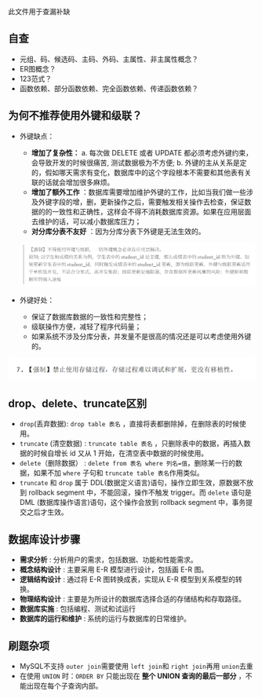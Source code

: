 此文件用于查漏补缺

## 自查

* 元组、码、候选码、主码、外码、主属性、非主属性概念？
* ER图概念？
* 123范式？
* 函数依赖、部分函数依赖、完全函数依赖、传递函数依赖？

## 为何不推荐使用外键和级联？

* 外键缺点：

  * **增加了复杂性：** a. 每次做 DELETE 或者 UPDATE 都必须考虑外键约束，会导致开发的时候很痛苦, 测试数据极为不方便; b. 外键的主从关系是定的，假如哪天需求有变化，数据库中的这个字段根本不需要和其他表有关联的话就会增加很多麻烦。
  * **增加了额外工作** ：数据库需要增加维护外键的工作，比如当我们做一些涉及外键字段的增，删，更新操作之后，需要触发相关操作去检查，保证数据的的一致性和正确性，这样会不得不消耗数据库资源。如果在应用层面去维护的话，可以减小数据库压力；
  * **对分库分表不友好** ：因为分库分表下外键是无法生效的。

  ![1760275076020](image/基础知识/1760275076020.png)
* 外键好处：

  * 保证了数据库数据的一致性和完整性；
  * 级联操作方便，减轻了程序代码量；
  * 如果系统不涉及分库分表，并发量不是很高的情况还是可以考虑使用外键的。

![1760275116756](image/基础知识/1760275116756.png)

## drop、delete、truncate区别

* `drop`(丢弃数据): `drop table 表名` ，直接将表都删除掉，在删除表的时候使用。
* `truncate` (清空数据) : `truncate table 表名` ，只删除表中的数据，再插入数据的时候自增长 id 又从 1 开始，在清空表中数据的时候使用。
* `delete`（删除数据） : `delete from 表名 where 列名=值`，删除某一行的数据，如果不加 `where` 子句和 `truncate table 表名`作用类似。
* `truncate` 和 `drop` 属于 DDL(数据定义语言)语句，操作立即生效，原数据不放到 rollback segment 中，不能回滚，操作不触发 trigger。而 `delete` 语句是 DML (数据库操作语言)语句，这个操作会放到 rollback segment 中，事务提交之后才生效。

## 数据库设计步骤

* **需求分析** : 分析用户的需求，包括数据、功能和性能需求。
* **概念结构设计** : 主要采用 E-R 模型进行设计，包括画 E-R 图。
* **逻辑结构设计** : 通过将 E-R 图转换成表，实现从 E-R 模型到关系模型的转换。
* **物理结构设计** : 主要是为所设计的数据库选择合适的存储结构和存取路径。
* **数据库实施** : 包括编程、测试和试运行
* **数据库的运行和维护** : 系统的运行与数据库的日常维护。

## 刷题杂项

* MySQL不支持 `outer join`需要使用 `left join`和 `right join`再用 `union`去重
* 在使用 `UNION` 时：`ORDER BY` 只能出现在  **整个 UNION 查询的最后一部分** ，不能出现在每个子查询内部。
